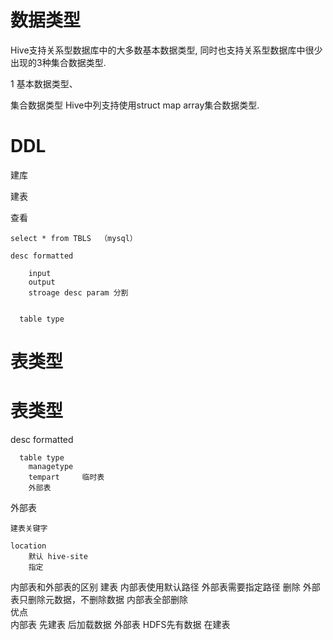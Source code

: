 



# 数据类型

Hive支持关系型数据库中的大多数基本数据类型,
同时也支持关系型数据库中很少出现的3种集合数据类型.
  
  1 基本数据类型、
  
  
集合数据类型
Hive中列支持使用struct map array集合数据类型.



# DDL

建库


建表


查看

    select * from TBLS  （mysql）

    desc formatted    
        
        input
        output
        stroage desc param 分割  
      

      table type 
      
# 表类型

# 表类型

desc formatted    

      table type 
        managetype 
        tempart     临时表
        外部表
        
外部表 

    建表关键字 
    
    location
        默认 hive-site
        指定
        
内部表和外部表的区别
    建表 内部表使用默认路径 外部表需要指定路径
    删除 外部表只删除元数据，不删除数据 内部表全部删除         
    优点     
       内部表 先建表 后加载数据
       外部表 HDFS先有数据 在建表
       

    
              